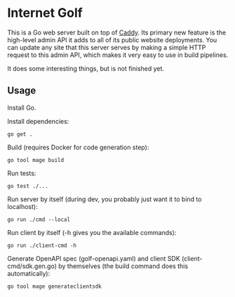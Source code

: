 # Internet Golf

This is a Go web server built on top of [Caddy](https://caddyserver.com/). Its primary new feature is the high-level admin API it adds to all of its public website deployments. You can update any site that this server serves by making a simple HTTP request to this admin API, which makes it very easy to use in build pipelines.

It does some interesting things, but is not finished yet.

## Usage

Install Go.

Install dependencies:

```
go get .
```

Build (requires Docker for code generation step):

```
go tool mage build
```

Run tests:

```
go test ./...
```

Run server by itself (during dev, you probably just want it to bind to localhost):

```
go run ./cmd --local
```

Run client by itself (-h gives you the available commands):

```
go run ./client-cmd -h
```

Generate OpenAPI spec (golf-openapi.yaml) and client SDK (client-cmd/sdk.gen.go) by themselves (the build command does this automatically):

```
go tool mage generateclientsdk
```
